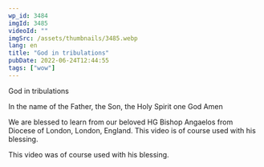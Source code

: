```yaml
---
wp_id: 3484
imgId: 3485
videoId: ""
imgSrc: /assets/thumbnails/3485.webp
lang: en
title: "God in tribulations"
pubDate: 2022-06-24T12:44:55
tags: ["wow"]
---
```


<p>God in tribulations</p>
<p>In the name of the Father, the Son, the Holy Spirit one God Amen </p>
<p>We are blessed to learn from our beloved HG Bishop Angaelos from Diocese of London, London, England. This video is of course used with his blessing.</p>
<p>This video was of course used with his blessing. </p>
